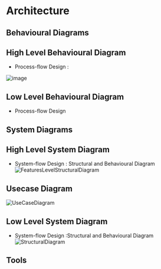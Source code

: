 # Architecture
## Behavioural Diagrams
## High Level Behavioural Diagram
* Process-flow Design :

![image](https://user-images.githubusercontent.com/84494228/125942182-97c56eb7-dec7-4589-a792-9535794542c6.png)


## Low Level Behavioural Diagram
* Process-flow Design

## System Diagrams
## High Level System Diagram
* System-flow Design : Structural and Behavioural Diagram
![FeaturesLevelStructuralDiagram]()

## Usecase Diagram
![UseCaseDiagram]()

## Low Level System Diagram 
* System-flow Design :Structural and Behavioural Diagram
![StructuralDiagram]()

## Tools
